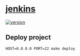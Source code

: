 # [jenkins](https://github.com)

[![version][version-badge]][CHANGELOG]

## Deploy project
```shell
HOST=0.0.0.0 PORT=22 make deploy 
```

[CHANGELOG]: CHANGELOG.md
[version-badge]: https://img.shields.io/badge/version-0.1.1-blue.svg
